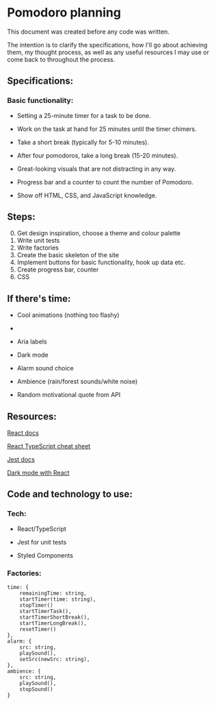# Pomodoro planning

This document was created before any code was written.

The intention is to clarify the specifications, how I'll go about achieving them, my thought process, as well as any useful resources I may use or come back to throughout the process.

## Specifications:

### Basic functionality:

-   Setting a 25-minute timer for a task to be done.

-   Work on the task at hand for 25 minutes until the timer chimers.

-   Take a short break (typically for 5-10 minutes).

-   After four pomodoros, take a long break (15-20 minutes).

-   Great-looking visuals that are not distracting in any way.

-   Progress bar and a counter to count the number of Pomodoro.

-   Show off HTML, CSS, and JavaScript knowledge.

## Steps:

0. Get design inspiration, choose a theme and colour palette
1. Write unit tests
2. Write factories
3. Create the basic skeleton of the site
4. Implement buttons for basic functionality, hook up data etc.
5. Create progress bar, counter
6. CSS

## If there's time:

-   Cool animations (nothing too flashy)

-

-   Aria labels

-   Dark mode

-   Alarm sound choice

-   Ambience (rain/forest sounds/white noise)

-   Random motivational quote from API

## Resources:

[React docs](https://reactjs.org/docs/getting-started.html)

[React TypeScript cheat sheet](https://react-typescript-cheatsheet.netlify.app/docs/basic/setup)

[Jest docs](https://jestjs.io/docs/getting-started)

[Dark mode with React](https://css-tricks.com/easy-dark-mode-and-multiple-color-themes-in-react/)

## Code and technology to use:

### Tech:

-   React/TypeScript

-   Jest for unit tests

-   Styled Components

### Factories:

    time: {
        remainingTime: string,
        startTimer(time: string),
        stopTimer()
        startTimerTask(),
        startTimerShortBreak(),
        startTimerLongBreak(),
        resetTimer()
    },
    alarm: {
        src: string,
        playSound(),
        setSrc(newSrc: string),
    },
    ambience: {
        src: string,
        playSound(),
        stopSound()
    }
